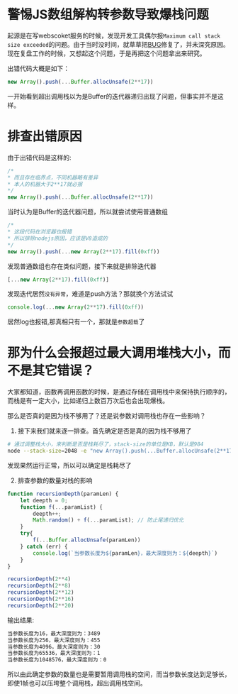 # 警惕JS数组解构转参数导致爆栈问题
起源是在写webscoket服务的时候，发现开发工具偶尔报`Maximum call stack size exceeded`的问题。由于当时没时间，就草草把[BUG](https://github.com/zy445566/before-server/commit/bafa7f8a241510b322add1394fc48bddf3a30fbc)修复了，并未深究原因。现在复盘工作的时候，又想起这个问题，于是再把这个问题拿出来研究。

出错代码大概是如下：
```js
new Array().push(...Buffer.allocUnsafe(2**17))
```
一开始看到超出调用栈以为是Buffer的迭代器递归出现了问题，但事实并不是这样。

# 排查出错原因
由于出错代码是这样的:
```js
/*
* 而且存在临界点，不同机器略有差异
* 本人的机器大于2**17就必报
*/
new Array().push(...Buffer.allocUnsafe(2**17))
```
当时认为是Buffer的迭代器问题，所以就尝试使用普通数组
```js
/*
* 这段代码在浏览器也报错
* 所以排除nodejs原因，应该是V8造成的
*/
new Array().push(...new Array(2**17).fill(0xff))
```
发现普通数组也存在类似问题，接下来就是排除迭代器
```js
[...new Array(2**17).fill(0xff)]
```
发现迭代居然`没有异常`，难道是push方法？那就换个方法试试
```js
console.log(...new Array(2**17).fill(0xff))
```
居然log也报错,那真相只有一个，那就是`参数超载`了

# 那为什么会报超过最大调用堆栈大小，而不是其它错误？
大家都知道，函数再调用函数的时候，是通过存储在调用栈中来保持执行顺序的，而栈是有一定大小，比如递归上数百万次后也会出现爆栈。

那么是否真的是因为栈不够用了？还是说参数对调用栈也存在一些影响？

1. 接下来我们就来逐一排查。首先确定是否是真的因为栈不够用了
```sh
# 通过调整栈大小，来判断是否是栈耗尽了，stack-size的单位是KB，默认是984
node --stack-size=2048 -e "new Array().push(...Buffer.allocUnsafe(2**17))"
```
发现果然运行正常，所以可以确定是栈耗尽了

2. 排查参数的数量对栈的影响
```js
function recursionDepth(paramLen) {
    let deepth = 0;
    function f(...paramList) {
        deepth++;
        Math.random() + f(...paramList); // 防止尾递归优化
    }
    try{
        f(...Buffer.allocUnsafe(paramLen))
    } catch (err) {
        console.log(`当参数长度为${paramLen}，最大深度则为：${deepth}`)
    }
}

recursionDepth(2**4)
recursionDepth(2**8)
recursionDepth(2**12)
recursionDepth(2**16)
recursionDepth(2**20)
```
输出结果:
```sh
当参数长度为16，最大深度则为：3489
当参数长度为256，最大深度则为：455
当参数长度为4096，最大深度则为：30
当参数长度为65536，最大深度则为：1
当参数长度为1048576，最大深度则为：0
```
所以由此确定参数的数量也是需要暂用调用栈的空间，而当参数长度达到足够长，即使1帧也可以压垮整个调用栈，超出调用栈空间。